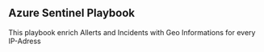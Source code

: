 ## Azure Sentinel Playbook
This playbook enrich Allerts and Incidents with Geo Informations for every IP-Adress